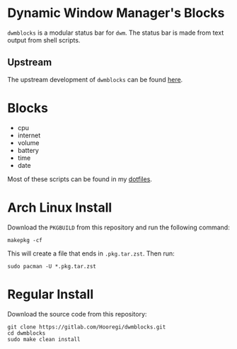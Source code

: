 # Dynamic Window Manager's **Blocks**

`dwmblocks` is a modular status bar for `dwm`. The status bar is made from text output from shell scripts.

## Upstream

The upstream development of `dwmblocks` can be found [here](https://github.com/torrinfail/dwmblocks).

# Blocks

- cpu
- internet
- volume
- battery
- time
- date

Most of these scripts can be found in my [dotfiles](https://gitlab.com/Hooregi/Halofiles).

# Arch Linux Install

Download the `PKGBUILD` from this repository and run the following command:

```
makepkg -cf
```

This will create a file that ends in `.pkg.tar.zst`. Then run:

```
sudo pacman -U *.pkg.tar.zst
```

# Regular Install

Download the source code from this repository:

```
git clone https://gitlab.com/Hooregi/dwmblocks.git
cd dwmblocks
sudo make clean install
```
